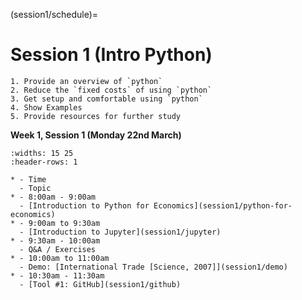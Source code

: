 (session1/schedule)=
# Session 1 (Intro Python)

```{admonition} Aims / Outcomes / Expectations of Workshop:
1. Provide an overview of `python`
2. Reduce the `fixed costs` of using `python`
3. Get setup and comfortable using `python`
4. Show Examples
5. Provide resources for further study
```

**Week 1, Session 1 (Monday 22nd March)**

```{list-table}
:widths: 15 25
:header-rows: 1

* - Time
  - Topic
* - 8:00am - 9:00am
  - [Introduction to Python for Economics](session1/python-for-economics)
* - 9:00am to 9:30am
  - [Introduction to Jupyter](session1/jupyter)
* - 9:30am - 10:00am
  - Q&A / Exercises
* - 10:00am to 11:00am
  - Demo: [International Trade [Science, 2007]](session1/demo)
* - 10:30am - 11:30am
  - [Tool #1: GitHub](session1/github)
```